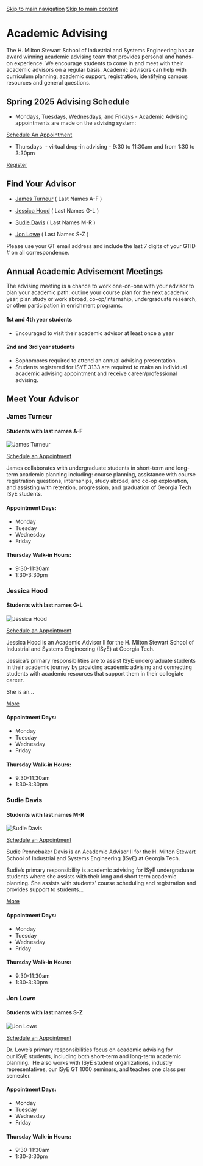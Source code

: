 [Skip to main navigation](https://www.isye.gatech.edu/academics/undergraduate/current-students/advising#main-navigation) [Skip to main content](https://www.isye.gatech.edu/academics/undergraduate/current-students/advising#main-content)

# Academic Advising

The H. Milton Stewart School of Industrial and Systems Engineering has an award winning academic advising team that provides personal and hands-on experience. We encourage students to come in and meet with their academic advisors on a regular basis. Academic advisors can help with curriculum planning, academic support, registration, identifying campus resources and general questions.

## Spring 2025 Advising Schedule

- Mondays, Tuesdays, Wednesdays, and Fridays \- Academic Advising appointments are made on the advising system:

[Schedule An Appointment](https://advisor.gatech.edu/ "(opens in a new window)")

- Thursdays  \- virtual drop-in advising - 9:30 to 11:30am and from 1:30 to 3:30pm

[Register](https://docs.google.com/forms/d/e/1FAIpQLSfSXyoULlvCRQ2N7Mbwyx6fvX3vZ75xO5GC34eTOsn4n0jADA/viewform "(opens in a new window)")

## Find Your Advisor

- [James Turneur](https://www.isye.gatech.edu/user/899/contact) ( Last Names A-F )

- [Jessica Hood](https://www.isye.gatech.edu/user/1704/contact) ( Last Names G-L )

- [Sudie Davis](https://www.isye.gatech.edu/user/900/contact) ( Last Names M-R )

- [Jon Lowe](https://www.isye.gatech.edu/user/73/contact) ( Last Names S-Z )


Please use your GT email address and include the last 7 digits of your GTID # on all correspondence.

## Annual Academic Advisement Meetings

The advising meeting is a chance to work one-on-one with your advisor to plan your academic path: outline your course plan for the next academic year, plan study or work abroad, co-op/internship, undergraduate research, or other participation in enrichment programs.

#### 1st and 4th year students

- Encouraged to visit their academic advisor at least once a year

#### 2nd and 3rd year students

- Sophomores required to attend an annual advising presentation.
- Students registered for ISYE 3133 are required to make an individual academic advising appointment and receive career/professional advising.

## Meet Your Advisor

### James Turneur

#### Students with last names A-F

![James Turneur](https://www.isye.gatech.edu/sites/default/files/styles/people_thumbnail/public/user-image/james-marcus-turneur/headshotphoto0.jpg?itok=z6X6dqsX)

[Schedule an Appointment](https://advisor.gatech.edu/ "(opens in a new window)")

James collaborates with undergraduate students in short-term and long-term academic planning including: course planning, assistance with course registration questions, internships, study abroad, and co-op exploration, and assisting with retention, progression, and graduation of Georgia Tech ISyE students.

#### Appointment Days:

- Monday
- Tuesday
- Wednesday
- Friday

#### Thursday Walk-in Hours:

- 9:30-11:30am
- 1:30-3:30pm

### Jessica Hood

#### Students with last names G-L

![Jessica Hood](https://www.isye.gatech.edu/sites/default/files/styles/people_thumbnail/public/people/img_0049.10.jpg?itok=bgQ-Pa_g)

[Schedule an Appointment](https://advisor.gatech.edu/ "(opens in a new window)")

Jessica Hood is an Academic Advisor ll for the H. Milton Stewart School of Industrial and Systems Engineering (ISyE) at Georgia Tech.

Jessica’s primary responsibilities are to assist ISyE undergraduate students in their academic journey by providing academic advising and connecting students with academic resources that support them in their collegiate career.

She is an…

[More](https://www.isye.gatech.edu/users/jessica-hood)

#### Appointment Days:

- Monday
- Tuesday
- Wednesday
- Friday

#### Thursday Walk-in Hours:

- 9:30-11:30am
- 1:30-3:30pm

### Sudie Davis

#### Students with last names M-R

![Sudie Davis](https://www.isye.gatech.edu/sites/default/files/styles/people_thumbnail/public/user-image/sudie-pennebaker/sudie-pennebaker-davis.jpg?itok=8w-HSdt2)

[Schedule an Appointment](https://advisor.gatech.edu/ "(opens in a new window)")

Sudie Pennebaker Davis is an Academic Advisor II for the H. Milton Stewart School of Industrial and Systems Engineering (ISyE) at Georgia Tech.

Sudie’s primary responsibility is academic advising for ISyE undergraduate students where she assists with their long and short term academic planning. She assists with students’ course scheduling and registration and provides support to students…

[More](https://www.isye.gatech.edu/users/sudie-davis)

#### Appointment Days:

- Monday
- Tuesday
- Wednesday
- Friday

#### Thursday Walk-in Hours:

- 9:30-11:30am
- 1:30-3:30pm

### Jon Lowe

#### Students with last names S-Z

![Jon Lowe](https://www.isye.gatech.edu/sites/default/files/styles/people_thumbnail/public/user-image/lowe-jon/lowe-jon.jpg?itok=nBmUcZFF)

[Schedule an Appointment](https://advisor.gatech.edu/ "(opens in a new window)")

Dr. Lowe’s primary responsibilities focus on academic advising for our ISyE students, including both short-term and long-term academic planning.  He also works with ISyE student organizations, industry representatives, our ISyE GT 1000 seminars, and teaches one class per semester.

#### Appointment Days:

- Monday
- Tuesday
- Wednesday
- Friday

#### Thursday Walk-in Hours:

- 9:30-11:30am
- 1:30-3:30pm